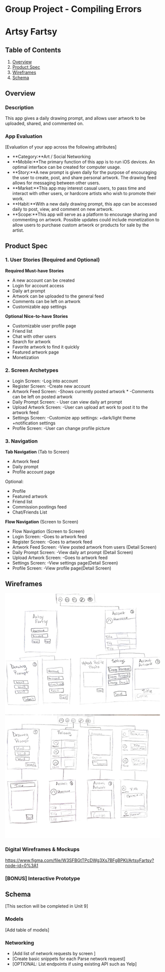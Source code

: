 Group Project - Compiling Errors
===

# Artsy Fartsy

## Table of Contents
1. [Overview](#Overview)
1. [Product Spec](#Product-Spec)
1. [Wireframes](#Wireframes)
2. [Schema](#Schema)

## Overview
### Description
This app gives a daily drawing prompt, and allows user artwork to be uploaded, shared, and commented on.

### App Evaluation
[Evaluation of your app across the following attributes]
- **Category:**Art / Social Networking
- **Mobile:**The primary function of this app is to run iOS devices. An optimal interface can be created for computer usage.
- **Story:**A new prompt is given daily for the purpose of encouraging the user to create, post, and share personal artwork. The drawing feed allows for messaging between other users.
- **Market:**This app may interest casual users, to pass time and interact with other users, or hardcore artists who wish to promote their work.
- **Habit:**With a new daily drawing prompt, this app can be accessed daily to post, view, and comment on new artwork.
- **Scope:**This app will serve as a platform to encourage sharing and commenting on artwork. Possible updates could include monetization to allow users to purchase custom artwork or products for sale by the artist.

## Product Spec

### 1. User Stories (Required and Optional)

**Required Must-have Stories**

* A new account can be created
* Login for account access
* Daily art prompt
* Artwork can be uploaded to the general feed
* Comments can be left on artwork
* Customizable app settings

**Optional Nice-to-have Stories**

* Customizable user profile page
* Friend list
* Chat with other users
* Search for artwork
* Favorite artwork to find it quickly
* Featured artwork page
* Monetization

### 2. Screen Archetypes

* Login Screen: -Log into account
* Register Screen: -Create new account
* Artwork Feed Screen: -Shows currently posted artwork
                    * -Comments can be left on posted artwork
* Daily Prompt Screen: - User can view daily art prompt
* Upload Artwork Screen: -User can upload art work to post it to the artwork feed
* Settings Screen: -Customize app settings:
                    +dark/light theme
                    +notification settings
* Profile Screen: -User can change profile picture

### 3. Navigation

**Tab Navigation** (Tab to Screen)

* Artwork feed
* Daily prompt
* Profile account page

Optional:

* Profile
* Featured artwork
* Friend list
* Commission postings feed
* Chat/Friends List

**Flow Navigation** (Screen to Screen)

* Flow Navigation (Screen to Screen)
* Login Screen: -Goes to artwork feed
* Register Screen: -Goes to artwork feed
* Artwork Feed Screen: -View posted artwork from users (Detail Screen)
* Daily Prompt Screen: -View daily art prompt (Detail Screen)
* Upload Artwork Screen: -Goes to artwork feed
* Settings Screen: -View settings page(Detail Screen)
* Profile Screen: -View profile page(Detail Screen)

## Wireframes
<img src="https://github.com/compiling-errors/ArtsyFartsy/blob/master/Wireframe.png" width=600>

### Digital Wireframes & Mockups
https://www.figma.com/file/W3SFBGtTPcDWg3Xs7BFgBPKl/ArtsyFartsy?node-id=0%3A1 


### [BONUS] Interactive Prototype

## Schema 
[This section will be completed in Unit 9]
### Models
[Add table of models]
### Networking
- [Add list of network requests by screen ]
- [Create basic snippets for each Parse network request]
- [OPTIONAL: List endpoints if using existing API such as Yelp]
